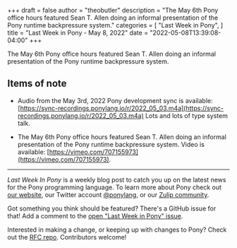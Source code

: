 +++
draft = false
author = "theobutler"
description = "The May 6th Pony office hours featured Sean T. Allen doing an informal presentation of the Pony runtime backpressure system."
categories = [
    "Last Week in Pony",
]
title = "Last Week in Pony - May 8, 2022"
date = "2022-05-08T13:39:08-04:00"
+++

The May 6th Pony office hours featured Sean T. Allen doing an informal presentation of the Pony runtime backpressure system.

<!--more-->

## Items of note

- Audio from the May 3rd, 2022 Pony development sync is available: [https://sync-recordings.ponylang.io/r/2022_05_03.m4a](https://sync-recordings.ponylang.io/r/2022_05_03.m4a) Lots and lots of type system talk.

- The May 6th Pony office hours featured Sean T. Allen doing an informal presentation of the Pony runtime backpressure system. Video is available: [https://vimeo.com/707155973](https://vimeo.com/707155973).

---

_Last Week In Pony_ is a weekly blog post to catch you up on the latest news for the Pony programming language. To learn more about Pony check out [our website](https://ponylang.io), our Twitter account [@ponylang](https://twitter.com/ponylang), or our [Zulip community](https://ponylang.zulipchat.com).

Got something you think should be featured? There's a GitHub issue for that! Add a comment to the [open "Last Week in Pony" issue](https://github.com/ponylang/ponylang.github.io/issues?q=is%3Aissue+is%3Aopen+label%3Alast-week-in-pony).

Interested in making a change, or keeping up with changes to Pony? Check out the [RFC repo](https://github.com/ponylang/rfcs). Contributors welcome!
